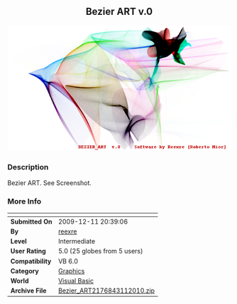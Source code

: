 ﻿<div align="center">

## Bezier ART  v\.0

<img src="PIC20103111835418227.jpg">
</div>

### Description

Bezier ART. See Screenshot.
 
### More Info
 


<span>             |<span>
---                |---
**Submitted On**   |2009-12-11 20:39:06
**By**             |[reexre](https://github.com/Planet-Source-Code/PSCIndex/blob/master/ByAuthor/reexre.md)
**Level**          |Intermediate
**User Rating**    |5.0 (25 globes from 5 users)
**Compatibility**  |VB 6\.0
**Category**       |[Graphics](https://github.com/Planet-Source-Code/PSCIndex/blob/master/ByCategory/graphics__1-46.md)
**World**          |[Visual Basic](https://github.com/Planet-Source-Code/PSCIndex/blob/master/ByWorld/visual-basic.md)
**Archive File**   |[Bezier\_ART2176843112010\.zip](https://github.com/Planet-Source-Code/reexre-bezier-art-v-0__1-72987/archive/master.zip)








